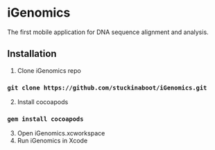 iGenomics
=========

The first mobile application for DNA sequence alignment and analysis.

## Installation
1) Clone iGenomics repo
### `git clone https://github.com/stuckinaboot/iGenomics.git`

2) Install cocoapods
### `gem install cocoapods`

3) Open iGenomics.xcworkspace
4) Run iGenomics in Xcode
